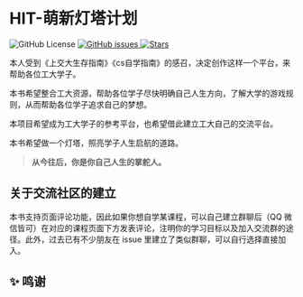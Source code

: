 # HIT-萌新灯塔计划

![GitHub License](https://img.shields.io/github/license/turturturturtur/Newcomer-s-Guide-to-HIT)
[![GitHub issues](https://img.shields.io/github/issues/turturturturtur/Newcomer-s-Guide-to-HIT?color=blue)
](https://github.com/turturturturtur/Newcomer-s-Guide-to-HIT/issues)
[![Stars](https://img.shields.io/github/stars/turturturturtur/Newcomer-s-Guide-to-HIT?label=Stars)](https://img.shields.io/github/stars/turturturturtur/Newcomer-s-Guide-to-HIT?label=Stars)

本人受到《上交大生存指南》《cs自学指南》的感召，决定创作这样一个平台，来帮助各位工大学子。

本书希望整合工大资源，帮助各位学子尽快明确自己人生方向，了解大学的游戏规则，从而帮助各位学子追求自己的梦想。

本项目希望成为工大学子的参考平台，也希望借此建立工大自己的交流平台。

本书希望做一个灯塔，照亮学子人生启航的道路。

> **从今往后，你是你自己人生的掌舵人。**

## 关于交流社区的建立

本书支持页面评论功能，因此如果你想自学某课程，可以自己建立群聊后（QQ 微信皆可）在对应的课程页面下方发表评论，注明你的学习目标以及加入交流群的途径。此外，过去已有不少朋友在 issue 里建立了类似群聊，可以自行选择直接加入。


## ✨ 鸣谢
